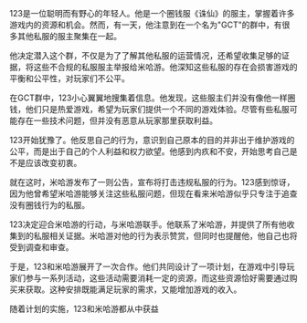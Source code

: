 123是一位聪明而有野心的年轻人。他是一个圈钱服《诛仙》的服主，掌握着许多游戏内的资源和机会。然而，有一天，他注意到在一个名为"GCT"的群中，有很多其他私服的服主聚集在一起。

他决定潜入这个群，不仅是为了了解其他私服的运营情况，还希望收集足够的证据，将这些不合规的私服服主举报给米哈游。他深知这些私服的存在会损害游戏的平衡和公平性，对玩家们不公平。

在GCT群中，123小心翼翼地搜集着信息。他发现，这些服主们并没有像他一样圈钱，他们只是热爱游戏，希望为玩家们提供一个不同的游戏体验。尽管有些私服可能存在一些技术问题，但并没有恶意从玩家那里获取利益。

123开始犹豫了。他反思自己的行为，意识到自己原本的目的并非出于维护游戏的公平，而是出于自己的个人利益和权力欲望。他感到内疚和不安，开始思考自己是不是应该改变初衷。

就在这时，米哈游发布了一则公告，宣布将打击违规私服的行为。123感到惊讶，因为他曾希望米哈游能够关注这些私服问题，但现在看来米哈游似乎只专注于追查没有圈钱行为的私服。

123决定迎合米哈游的行动，与米哈游联手。他联系了米哈游，并提供了所有他收集到的私服相关证据。米哈游对他的行为表示赞赏，但同时也提醒他，他自己也将受到调查和审查。

于是，123和米哈游展开了一次合作。他们共同设计了一项计划，在游戏中引导玩家们参与一系列活动，这些活动需要消耗一定的资源，而这些资源恰好需要通过购买来获取。这种安排既能满足玩家的需求，又能增加游戏的收入。

随着计划的实施，123和米哈游都从中获益
